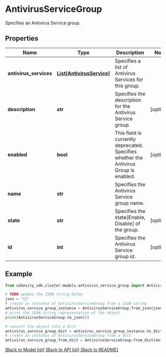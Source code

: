 # AntivirusServiceGroup

Specifies an Antivirus Service group.

## Properties

Name | Type | Description | Notes
------------ | ------------- | ------------- | -------------
**antivirus_services** | [**List[AntivirusService]**](AntivirusService.md) | Specifies a list of Antivirus Services for this group. | 
**description** | **str** | Specifies the description for the Antivirus Service group. | [optional] 
**enabled** | **bool** | This field is currently deprecated. Specifies whether the Antivirus Group is enabled. | [optional] 
**name** | **str** | Specifies the Antivirus Service group name. | 
**state** | **str** | Specifies the state[Enable, Disable] of the group. | [optional] 
**id** | **int** | Specifies the Antivirus Service group id. | [optional] 

## Example

```python
from cohesity_sdk.cluster.models.antivirus_service_group import AntivirusServiceGroup

# TODO update the JSON string below
json = "{}"
# create an instance of AntivirusServiceGroup from a JSON string
antivirus_service_group_instance = AntivirusServiceGroup.from_json(json)
# print the JSON string representation of the object
print(AntivirusServiceGroup.to_json())

# convert the object into a dict
antivirus_service_group_dict = antivirus_service_group_instance.to_dict()
# create an instance of AntivirusServiceGroup from a dict
antivirus_service_group_from_dict = AntivirusServiceGroup.from_dict(antivirus_service_group_dict)
```
[[Back to Model list]](../README.md#documentation-for-models) [[Back to API list]](../README.md#documentation-for-api-endpoints) [[Back to README]](../README.md)


